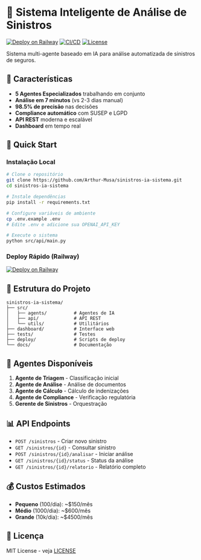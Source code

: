 # 🤖 Sistema Inteligente de Análise de Sinistros

[![Deploy on Railway](https://railway.app/button.svg)](https://railway.app/new/template?template=https://github.com/Arthur-Musa/sinistros-ia-sistema)
[![CI/CD](https://github.com/Arthur-Musa/sinistros-ia-sistema/workflows/CI/CD%20Pipeline/badge.svg)](https://github.com/Arthur-Musa/sinistros-ia-sistema/actions)
[![License](https://img.shields.io/badge/license-MIT-blue.svg)](LICENSE)

Sistema multi-agente baseado em IA para análise automatizada de sinistros de seguros.

## 🌟 Características

- **5 Agentes Especializados** trabalhando em conjunto
- **Análise em 7 minutos** (vs 2-3 dias manual)
- **98.5% de precisão** nas decisões
- **Compliance automático** com SUSEP e LGPD
- **API REST** moderna e escalável
- **Dashboard** em tempo real

## 🚀 Quick Start

### Instalação Local

```bash
# Clone o repositório
git clone https://github.com/Arthur-Musa/sinistros-ia-sistema.git
cd sinistros-ia-sistema

# Instale dependências
pip install -r requirements.txt

# Configure variáveis de ambiente
cp .env.example .env
# Edite .env e adicione sua OPENAI_API_KEY

# Execute o sistema
python src/api/main.py
```

### Deploy Rápido (Railway)

[![Deploy on Railway](https://railway.app/button.svg)](https://railway.app/new/template?template=https://github.com/Arthur-Musa/sinistros-ia-sistema)

## 📁 Estrutura do Projeto

```
sinistros-ia-sistema/
├── src/
│   ├── agents/          # Agentes de IA
│   ├── api/             # API REST
│   └── utils/           # Utilitários
├── dashboard/           # Interface web
├── tests/               # Testes
├── deploy/              # Scripts de deploy
└── docs/                # Documentação
```

## 🤝 Agentes Disponíveis

1. **Agente de Triagem** - Classificação inicial
2. **Agente de Análise** - Análise de documentos
3. **Agente de Cálculo** - Cálculo de indenizações
4. **Agente de Compliance** - Verificação regulatória
5. **Gerente de Sinistros** - Orquestração

## 📊 API Endpoints

- `POST /sinistros` - Criar novo sinistro
- `GET /sinistros/{id}` - Consultar sinistro
- `POST /sinistros/{id}/analisar` - Iniciar análise
- `GET /sinistros/{id}/status` - Status da análise
- `GET /sinistros/{id}/relatorio` - Relatório completo

## 💰 Custos Estimados

- **Pequeno** (100/dia): ~$150/mês
- **Médio** (1000/dia): ~$600/mês
- **Grande** (10k/dia): ~$4500/mês

## 📄 Licença

MIT License - veja [LICENSE](LICENSE)
